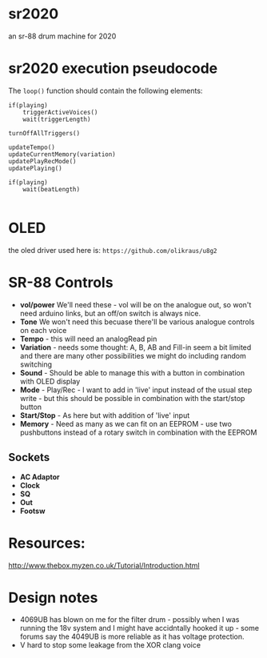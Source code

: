 # sr2020
an sr-88 drum machine for 2020


# sr2020 execution pseudocode

The `loop()` function should contain the following elements: 

```
if(playing)
	triggerActiveVoices()
	wait(triggerLength)

turnOffAllTriggers()

updateTempo()
updateCurrentMemory(variation)
updatePlayRecMode()
updatePlaying()

if(playing)
	wait(beatLength)


```


# OLED

the oled driver used here is: `https://github.com/olikraus/u8g2`



# SR-88 Controls

- **vol/power** We'll need these - vol will be on the analogue out, so won't need arduino links, but an off/on switch is always nice.
- **Tone** We won't need this becuase there'll be various analogue controls on each voice
- **Tempo** - this will need an analogRead pin
- **Variation** - needs some thought: A, B, AB and Fill-in seem a bit limited and there are many other possibilities we might do including random switching
- **Sound** - Should be able to manage this with a button in combination with OLED display
- **Mode** - Play/Rec - I want to add in 'live' input instead of the usual step write - but this should be possible in combination with the start/stop button
- **Start/Stop** - As here but with addition of 'live' input
- **Memory** - Need as many as we can fit on an EEPROM - use two pushbuttons instead of a rotary switch in combination with the EEPROM

## Sockets

- **AC Adaptor**
- **Clock**
- **SQ**
- **Out**
- **Footsw**

# Resources:

http://www.thebox.myzen.co.uk/Tutorial/Introduction.html

# Design notes

- 4069UB has blown on me for the filter drum - possibly when I was running the 18v system and I might have accidntally hooked it up - some forums say the 4049UB is more reliable as it has voltage protection. 
- V hard to stop some leakage from the XOR clang voice





